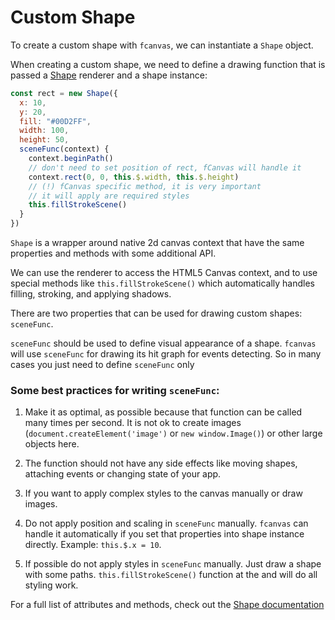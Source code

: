 # Custom Shape

To create a custom shape with `fcanvas`, we can instantiate a `Shape` object.

When creating a custom shape, we need to define a drawing function that is passed a [Shape](/guide/essentials/Shape) renderer and a shape instance:

```javascript
const rect = new Shape({
  x: 10,
  y: 20,
  fill: "#00D2FF",
  width: 100,
  height: 50,
  sceneFunc(context) {
    context.beginPath()
    // don't need to set position of rect, fCanvas will handle it
    context.rect(0, 0, this.$.width, this.$.height)
    // (!) fCanvas specific method, it is very important
    // it will apply are required styles
    this.fillStrokeScene()
  }
})
```

`Shape` is a wrapper around native 2d canvas context that have the same properties and methods with some additional API.

We can use the renderer to access the HTML5 Canvas context, and to use special methods like `this.fillStrokeScene()` which automatically handles filling, stroking, and applying shadows.

There are two properties that can be used for drawing custom shapes: `sceneFunc`.

`sceneFunc` should be used to define visual appearance of a shape. `fcanvas` will use `sceneFunc` for drawing its hit graph for events detecting. So in many cases you just need to define `sceneFunc` only

### Some best practices for writing `sceneFunc`:

1. Make it as optimal, as possible because that function can be called many times per second. It is not ok to create images (`document.createElement('image')` or `new window.Image()`) or other large objects here.

2. The function should not have any side effects like moving shapes, attaching events or changing state of your app.

3. If you want to apply complex styles to the canvas manually or draw images.

4. Do not apply position and scaling in `sceneFunc` manually. `fcanvas` can handle it automatically if you set that properties into shape instance directly. Example: `this.$.x = 10`.

5. If possible do not apply styles in `sceneFunc` manually. Just draw a shape with some paths. `this.fillStrokeScene()` function at the and will do all styling work.

For a full list of attributes and methods, check out the [Shape documentation](/guide/essentials/Shape)
